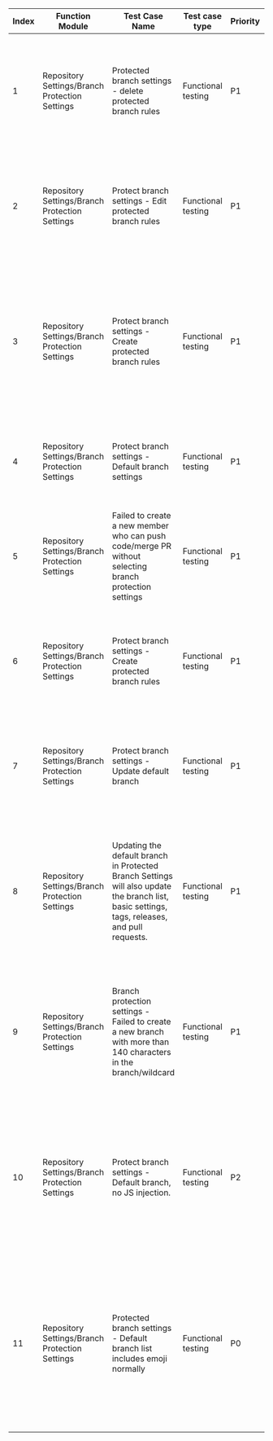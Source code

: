 | Index | Function Module | Test Case Name | Test case type | Priority | Precondition | Step description | Expected result | Remarks |
| - | - | - | - | - | - | - | - | - |
| 1 | Repository Settings/Branch Protection Settings | Protected branch settings - delete protected branch rules | Functional testing | P1 | 1. User is logged in<br>2. Go to 'Repository Management' and set branch protection | 1. Select a rule and click delete<br>2. Confirm deletion | 1. Pop-up prompt whether to delete, and the impact on existing branches after deletion<br>2. Delete successful |  |
| 2 | Repository Settings/Branch Protection Settings | Protect branch settings - Edit protected branch rules | Functional testing | P1 | 1. User is logged in<br>2. Go to 'Repository Management' and set branch protection | 1. Select a rule, click edit, edit branch/wildcard, select members who can push code and members who can merge, select standard/review, click save | 1. Modification successful, the protected branch that meets this protection branch rule is protected by this rule. |  |
| 3 | Repository Settings/Branch Protection Settings | Protect branch settings - Create protected branch rules | Functional testing | P1 | 1. User is logged in<br>2. Go to 'Repository Management' and set branch protection | 1. Click the "Create Rule" button<br>2. Set branch/wildcard, select members who can push code and members who can merge, select standard/review, and click save | 1. Go to the 'Create Protected Branch Rule' page<br>2. The newly created branch is protected by this rule if it meets the branch protection rule. |  |
| 4 | Repository Settings/Branch Protection Settings | Protect branch settings - Default branch settings | Functional testing | P1 | 1. User is logged in<br>2. Go to 'Repository Management' and set branch protection | 1. Click on the dropdown menu, select a branch as the default branch, and click on 'Set as default branch' | 1. Set successfully |  |
| 5 | Repository Settings/Branch Protection Settings | Failed to create a new member who can push code/merge PR without selecting branch protection settings | Functional testing | P1 | 1. Administrator Bob logged in<br>2. Go to the protected branch settings page of repository test-repo. | 1. Click 'Create Rule'<br>2. Enter 'fix*' in the Branch/Wildcard field<br>3. Click [Save]. | 1. Push/Merge PR member bar turns red<br>2. null<br>3. null |  |
| 6 | Repository Settings/Branch Protection Settings | Protect branch settings - Create protected branch rules | Functional testing | P1 | 1. Administrator Bob logged in<br>2. Go to the protected branch settings page of repository test-repo. | 1. Click 'Create Rule'<br>2. Enter 'fix*' in the Branch/Wildcard field<br>3. Click [Save]. | 1. Add a protection branch rule without effective branches<br>2. null<br>3. null |  |
| 7 | Repository Settings/Branch Protection Settings | Protect branch settings - Update default branch | Functional testing | P1 | 1. Administrator Bob logged in<br>2. Go to the protected branch settings page of repository test-repo. | 1. Change the default branch from 'master' to 'branch'.<br>2. Click on 'Set as default branch' | 1. Prompt: Default branch set successfully<br>2. null |  |
| 8 | Repository Settings/Branch Protection Settings | Updating the default branch in Protected Branch Settings will also update the branch list, basic settings, tags, releases, and pull requests. | Functional testing | P1 | 1. Administrator Bob logged in<br>2. Go to the protected branch settings page of repository test-repo.<br>3. New default branch: branch | 1. Create new tag<br>2. Create new release<br>3. Repository home page branch list<br>4. Repository management - Basic settings - Default branch<br>5. Submit PR | 1. The target branches for creating a tag, new release, and submitting a PR are updated to 'branch'.<br>2. null<br>3. null<br>4. null<br>5. null |  |
| 9 | Repository Settings/Branch Protection Settings | Branch protection settings - Failed to create a new branch with more than 140 characters in the branch/wildcard | Functional testing | P1 | 1. Administrator Bob logged in<br>2. Go to the protected branch settings page of repository test-repo. | 1. Click 'Create Rule'<br>2. Enter 141 characters in the branch/wildcard field<br>3. Select 'Can push code'/'Can merge PR' members as repository administrators<br>4. Click [Save] | 1. Create failed<br>2. null<br>3. null<br>4. null |  |
| 10 | Repository Settings/Branch Protection Settings | Protect branch settings - Default branch, no JS injection. | Functional testing | P2 | 1. Access with management permissions of administrator or above role<br>2. Enter repository management page<br>3. Repository branch already exists: '<script>alert('HelloWord')</script>' | 1. Expand the default branch dropdown<br>Select the branch ("<script>alert("HelloWord")</script>")<br>Click 'Set as default branch' | 1. Update successful, page displays normally |  |
| 11 | Repository Settings/Branch Protection Settings | Protected branch settings - Default branch list includes emoji normally | Functional testing | P0 | 1. Access with management permissions of administrator or above role<br>2. Enter repository management page<br>3. The repository branch already exists: ????????? | 1. Expand the default branch dropdown<br>Select branch (????????), click 'Set as default branch'. | 1. Dropdown box displays emoji properly<br>Successfully updated, the default branch column is also displayed normally |  |
